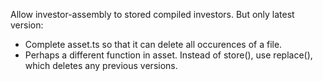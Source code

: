 Allow investor-assembly to stored compiled investors. But only latest version:
* Complete asset.ts so that it can delete all occurences of a file.
* Perhaps a different function in asset. Instead of store(), use replace(), which deletes any previous versions.